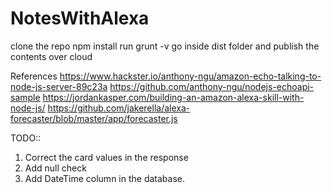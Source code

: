 ﻿# NotesWithAlexa

clone the repo
npm install
run grunt -v
go inside dist folder and publish the contents over cloud


References
https://www.hackster.io/anthony-ngu/amazon-echo-talking-to-node-js-server-89c23a
https://github.com/anthony-ngu/nodejs-echoapi-sample
https://jordankasper.com/building-an-amazon-alexa-skill-with-node-js/
https://github.com/jakerella/alexa-forecaster/blob/master/app/forecaster.js

TODO:: 
1. Correct the card values in the response
2. Add null check
3. Add DateTime column in the database.